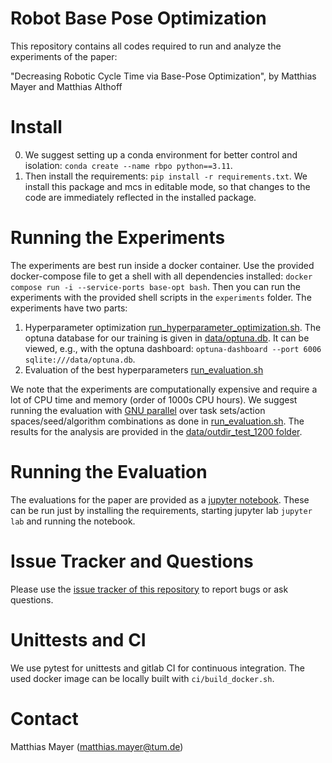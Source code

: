 Robot Base Pose Optimization
============================

This repository contains all codes required to run and analyze the experiments of the paper:

"Decreasing Robotic Cycle Time via Base-Pose Optimization", by Matthias Mayer and Matthias Althoff

Install
=======

0. We suggest setting up a conda environment for better control and isolation: `conda create --name rbpo python==3.11`.
1. Then install the requirements: `pip install -r requirements.txt`. We install this package and mcs in editable mode, so that changes to the code are immediately reflected in the installed package.

Running the Experiments
=======================

The experiments are best run inside a docker container. Use the provided docker-compose file to get a shell with all dependencies installed: `docker compose run -i --service-ports base-opt bash`.
Then you can run the experiments with the provided shell scripts in the `experiments` folder.
The experiments have two parts:

1. Hyperparameter optimization [run_hyperparameter_optimization.sh](experiments/run_hyperparameter_optimization.sh).
The optuna database for our training is given in [data/optuna.db](data/optuna.db).
It can be viewed, e.g., with the optuna dashboard: `optuna-dashboard --port 6006 sqlite:///data/optuna.db`.
2. Evaluation of the best hyperparameters [run_evaluation.sh](experiments/run_evaluation.sh)

We note that the experiments are computationally expensive and require a lot of CPU time and memory (order of 1000s CPU hours).
We suggest running the evaluation with [GNU parallel](https://www.gnu.org/software/parallel/) over task sets/action spaces/seed/algorithm combinations as done in [run_evaluation.sh](experiments/run_evaluation.sh).
The results for the analysis are provided in the [data/outdir_test_1200 folder](data).

Running the Evaluation
======================

The evaluations for the paper are provided as a [jupyter notebook](tba).
These can be run just by installing the requirements, starting jupyter lab `jupyter lab` and running the notebook.

Issue Tracker and Questions
===========================

Please use the [issue tracker of this repository](https://gitlab.lrz.de/tum-cps/robot-base-pose-optimization/-/issues) to report bugs or ask questions.

Unittests and CI
================

We use pytest for unittests and gitlab CI for continuous integration.
The used docker image can be locally built with `ci/build_docker.sh`.

Contact
=======
Matthias Mayer (matthias.mayer@tum.de)
